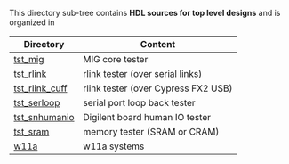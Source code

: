 This directory sub-tree contains **HDL sources for top level designs** 
and is organized in

| Directory | Content |
| --------- | ------- |
| [tst_mig](tst_mig)               | MIG core tester |
| [tst_rlink](tst_rlink)           | rlink tester (over serial links) |
| [tst_rlink_cuff](tst_rlink_cuff) | rlink tester (over Cypress FX2 USB) |
| [tst_serloop](tst_serloop)       | serial port loop back tester |
| [tst_snhumanio](tst_snhumanio)   | Digilent board human IO tester |
| [tst_sram](tst_sram)             | memory tester (SRAM or CRAM) |
| [w11a](w11a)                     | w11a systems |
